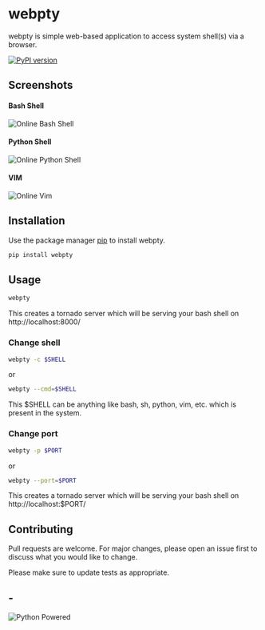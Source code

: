 # webpty

webpty is simple web-based application to access system shell(s) via a browser.


[![PyPI version](https://badge.fury.io/py/webpty.svg)](https://badge.fury.io/py/webpty)

## Screenshots

#### Bash Shell
![Online Bash Shell](https://imgur.com/iNoW3jL.png)

#### Python Shell
![Online Python Shell](https://imgur.com/YYK4YXs.png)

#### VIM
![Online Vim](https://imgur.com/vfei1Ri.png)


## Installation

Use the package manager [pip](https://pip.pypa.io/en/stable/) to install webpty.

```bash
pip install webpty
```

## Usage

```bash
webpty
```

This creates a tornado server which will be serving your bash shell on http://localhost:8000/

### Change shell

```bash
webpty -c $SHELL
```
or
```bash
webpty --cmd=$SHELL

```

This $SHELL can be anything like bash, sh, python, vim, etc. which is present in the system.

### Change port

```bash
webpty -p $PORT
```
or
```bash
webpty --port=$PORT

```

This creates a tornado server which will be serving your bash shell on http://localhost:$PORT/

## Contributing
Pull requests are welcome. For major changes, please open an issue first to discuss what you would like to change.

Please make sure to update tests as appropriate.


## -
![Python Powered](https://www.python.org/static/community_logos/python-powered-h-70x91.png)

